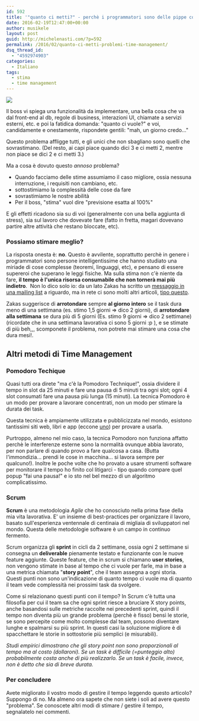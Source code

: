 ```yaml
---
id: 592
title: '"quanto ci metti?" - perchè i programmatori sono delle pippe col time management'
date: 2016-02-19T12:47:00+00:00
author: musikele
layout: post
guid: http://michelenasti.com/?p=592
permalink: /2016/02/quanto-ci-metti-problemi-time-management/
dsq_thread_id:
  - "4592974903"
categories:
  - Italiano
tags:
  - stima
  - time management
---
```

![](https://i2.wp.com/michelenasti.com/wp-content/uploads/2016/02/time-management.jpg) 

Il boss vi spiega una funzionalità da implementare, una bella cosa che va dal front-end al db, regole di business, interazioni UI, chiamate a servizi esterni, etc. e poi la fatidica domanda: "quanto ci vuole?" e voi, candidamente e onestamente, rispondete gentili: "mah, un giorno credo..."

Questo problema affligge tutti, e gli unici che non sbagliano sono quelli che sovrastimano. (Del resto, ai capi piace quando dici 3 e ci metti 2, mentre non piace se dici 2 e ci metti 3.)

Ma a cosa è dovuto questo _annoso_ problema?

  * Quando facciamo delle stime assumiamo il caso migliore, ossia nessuna interruzione, i requisiti non cambiano, etc.
  * sottostimiamo la complessità delle cose da fare
  * sovrastimiamo le nostre abilità
  * Per il boss, "stima" vuol dire "previsione esatta al 100%"

E gli effetti ricadono sia su di voi (generalmente con una bella aggiunta di stress), sia sul lavoro che dovevate fare (fatto in fretta, magari dovevano partire altre attività che restano bloccate, etc).

### Possiamo stimare meglio?

La risposta onesta è: **no**. Questo è avvilente, soprattutto perchè in genere i programmatori sono persone intelligentissime che hanno studiato una miriade di cose complesse (teoremi, linguaggi, etc), e pensano di essere supereroi che superano le leggi fisiche. Ma sulla stima non c'è niente da fare, **il tempo è l'unica risorsa consumabile che non tornerà mai più indietro**.  Non lo dico solo io: da un lato Zakas ha scritto un [messaggio in una mailing list]({{site.baseurl}}/archives/saved_elements/time_management_zakas.html) a riguardo, ma in rete ci sono molti altri articoli, [tipo questo](http://www.drdobbs.com/architecture-and-design/software-estimation-how-misperceptions-m/240166474?utm_source=NCZOnline+Newsletter&utm_campaign=5afe08eb6f-ncznewsletter&utm_medium=email&utm_term=0_607705c87a-5afe08eb6f-87891737).

Zakas suggerisce di **arrotondare** sempre **al giorno intero** se il task dura meno di una settimana (es. stimo 1,5 giorni => dico 2 giorni), di **arrotondare alla settimana** se dura più di 5 giorni (Es. stimo 9 giorni => dico 2 settimane) (ricordate che in una settimana lavorativa ci sono 5 giorni :p ), e se stimate di più beh,,, scomponete il problema, non potrete mai stimare una cosa che dura mesi!.

## Altri metodi di Time Management

### Pomodoro Techique

Quasi tutti ora direte "ma c'è la Pomodoro Technique!", ossia dividere il tempo in slot da 25 minuti e fare una pausa di 5 minuti tra ogni slot; ogni 4 slot consumati fare una pausa più lunga (15 minuti). La tecnica Pomodoro è un modo per provare a lavorare concentrati, non un modo per stimare la durata dei task.

Questa tecnica è ampiamente utilizzata e pubblicizzata nel mondo, esistono tantissimi siti web, libri e app (eccone [uno](http://tomato-timer.com/)) per provare a usarla.

Purtroppo, almeno nel mio caso, la tecnica Pomodoro non funziona affatto perchè le interferenze esterne sono la normalità ovunque abbia lavorato, per non parlare di quando provo a fare qualcosa a casa. (Butta l'immondizia... prendi le cose in macchina... si lavora sempre per qualcuno!). Inoltre le poche volte che ho provato a usare strumenti software per monitorare il tempo ho finito col litigarci - tipo quando compare quel popup "fai una pausa!" e io sto nel bel mezzo di un algoritmo complicatissimo.

### Scrum

**Scrum** è una metodologia _Agile_ che ho conosciuto nella prima fase della mia vita lavorativa. E' un insieme di best-practices per organizzare il lavoro, basato sull'esperienza ventennale di centinaia di migliaia di sviluppatori nel mondo. Questa delle metodologie software è un campo in continuo fermento.

Scrum organizza gli **sprint** in cicli da 2 settimane, ossia ogni 2 settimane si consegna un **deliverable** pienamente testato e funzionante con le nuove feature aggiunte. Queste feature, che in scrum si chiamano **user stories**, non vengono stimate in base al tempo che ci vuole per farle, ma in base a una metrica chiamata "**story point**", che il team assegna a ogni storia. Questi punti non sono un'indicazione di quanto tempo ci vuole ma di quanto il team vede complessità nei prossimi task da svolgere.

Come si relazionano questi punti con il tempo? In Scrum c'è tutta una filosofia per cui il team sa che ogni sprint riesce a bruciare X story points, anche basandosi sulle metriche raccolte nei precedenti sprint, quindi il tempo non diventa più un grande problema (perchè è fisso) bensì le storie, se sono percepite come molto complesse dal team, possono diventare lunghe e spalmarsi su più sprint. In questi casi la soluzione migliore è di spacchettare le storie in sottostorie più semplici (e misurabili).

_Studi empirici dimostrano che gli story point non sono proporzionali al tempo ma al costo (dollaroni). Se un task è difficile (=punteggio alto) probabilmente costa anche di più realizzarlo. Se un task è facile, invece, non è detto che sia di breve durata._ 

### Per concludere

Avete migliorato il vostro modo di gestire il tempo leggendo questo articolo? Suppongo di no. Ma almeno ora sapete che non siete i soli ad avere questo "problema". Se conoscete altri modi di stimare / gestire il tempo, segnalatelo nei commenti.